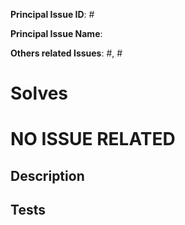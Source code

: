 [//]: # (====================)
[//]: # (Issue Related       )
[//]: # (====================)
[//]: # (The title must have the next format: Issue <Issue ID> - <Issue Name>)
**Principal Issue ID**: #

**Principal Issue Name**: 

**Others related Issues**: #, #

# Solves
[//]: # (<Completely / Just a part: Description of what is missing>)

[//]: # (====================)
[//]: # (Non issue Related   )
[//]: # (====================)
# NO ISSUE RELATED

## Description
[//]: # (Describe the problem that this PR solves)

[//]: # (====================)
[//]: # (All                 )
[//]: # (====================)

## Tests
[//]: # (Steps to test)
[//]: # (1 - bla)
[//]: # (2 - bla bla)
[//]: # (2 - bla bla bla)
